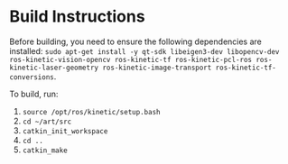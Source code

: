 # Build Instructions

Before building, you need to ensure the following dependencies are installed: `sudo apt-get install -y qt-sdk libeigen3-dev libopencv-dev ros-kinetic-vision-opencv ros-kinetic-tf ros-kinetic-pcl-ros ros-kinetic-laser-geometry ros-kinetic-image-transport ros-kinetic-tf-conversions`.

To build, run:

1. `source /opt/ros/kinetic/setup.bash`
2. `cd ~/art/src`
3. `catkin_init_workspace`
4. `cd ..`
5. `catkin_make`